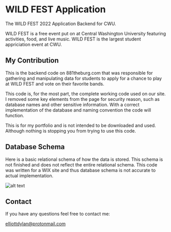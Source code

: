 # WILD FEST Application
The WILD FEST 2022 Application Backend for CWU.

WILD FEST is a free event put on at Central Washington University featuring activities, food, and live music. WILD FEST is the largest student appriciation event at CWU.

## My Contribution
This is the backend code on 881theburg.com that was responsible for gathering and manipulating data for students to apply for a chance to play at WILD FEST and vote on their favorite bands.

This code is, for the most part, the complete working code used on our site. I removed some key elements from the page for security reason, such as database names and other sensitive information. With a correct implementation of the database and naming convention the code will function.

This is for my portfolio and is not intended to be downloaded and used. Although nothing is stopping you from trying to use this code.



## Database Schema
Here is a basic relational schema of how the data is stored. This schema is not finished and does not reflect the entire relational schema. This code was written for a WIX site and thus database schema is not accurate to actual implementation.

![alt text](https://static.wixstatic.com/media/d672b9_0d0780408ace48b6a316d63b634ba8e9~mv2.png)


## Contact
If you have any questions feel free to contact me:

elliottdylan@protonmail.com
